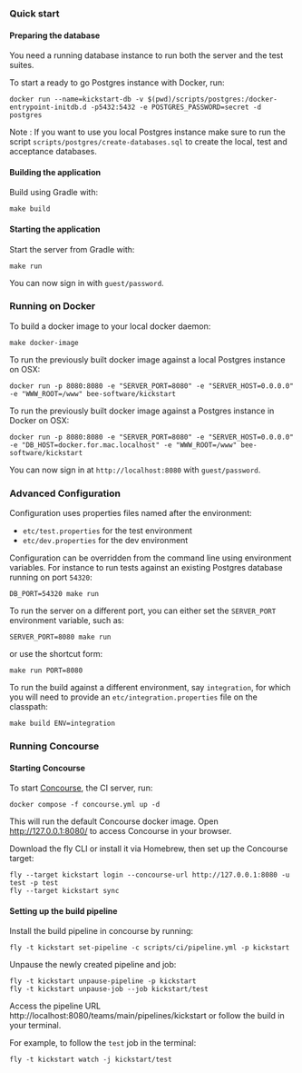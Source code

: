 ### Quick start

#### Preparing the database

You need a running database instance to run both the server and the test suites.

To start a ready to go Postgres instance with Docker, run:

```
docker run --name=kickstart-db -v $(pwd)/scripts/postgres:/docker-entrypoint-initdb.d -p5432:5432 -e POSTGRES_PASSWORD=secret -d postgres
```

Note : If you want to use you local Postgres instance make sure to run the script `scripts/postgres/create-databases.sql`
to create the local, test and acceptance databases.

#### Building the application

Build using Gradle with:

```shell
make build 
```

#### Starting the application

Start the server from Gradle with:

```shell
make run
```

You can now sign in with `guest/password`.

### Running on Docker

To build a docker image to your local docker daemon:

```shell
make docker-image
```

To run the previously built docker image against a local Postgres instance on OSX:
````shell
docker run -p 8080:8080 -e "SERVER_PORT=8080" -e "SERVER_HOST=0.0.0.0" -e "WWW_ROOT=/www" bee-software/kickstart 
````

To run the previously built docker image against a Postgres instance in Docker on OSX:
````shell
docker run -p 8080:8080 -e "SERVER_PORT=8080" -e "SERVER_HOST=0.0.0.0" -e "DB_HOST=docker.for.mac.localhost" -e "WWW_ROOT=/www" bee-software/kickstart 
````

You can now sign in at `http://localhost:8080` with `guest/password`.


### Advanced Configuration

Configuration uses properties files named after the environment: 

* `etc/test.properties` for the test environment
* `etc/dev.properties` for the dev environment

Configuration can be overridden from the command line using environment variables.
For instance to run tests against an existing Postgres database running on port `54320`:

```shell
DB_PORT=54320 make run
```

To run the server on a different port, you can either set the `SERVER_PORT` environment variable, such as:

```shell
SERVER_PORT=8080 make run
```

or use the shortcut form:

```shell
make run PORT=8080
```

To run the build against a different environment, say `integration`, for which you will need to provide
an `etc/integration.properties` file on the classpath:

```shell
make build ENV=integration
```


### Running Concourse

#### Starting Concourse

To start [Concourse](https://concourse-ci.org), the CI server, run:

````shell
docker compose -f concourse.yml up -d
````

This will run the default Concourse docker image. Open http://127.0.0.1:8080/ to access Concourse in your browser.

Download the fly CLI or install it via Homebrew, then set up the Concourse target:

````shell
fly --target kickstart login --concourse-url http://127.0.0.1:8080 -u test -p test
fly --target kickstart sync
````

#### Setting up the build pipeline

Install the build pipeline in concourse by running:

````shell
fly -t kickstart set-pipeline -c scripts/ci/pipeline.yml -p kickstart
````

Unpause the newly created pipeline and job:

````shell
fly -t kickstart unpause-pipeline -p kickstart
fly -t kickstart unpause-job --job kickstart/test
````

Access the pipeline URL http://localhost:8080/teams/main/pipelines/kickstart or follow the build in your terminal.

For example, to follow the `test` job in the terminal:

````shell
fly -t kickstart watch -j kickstart/test
````
